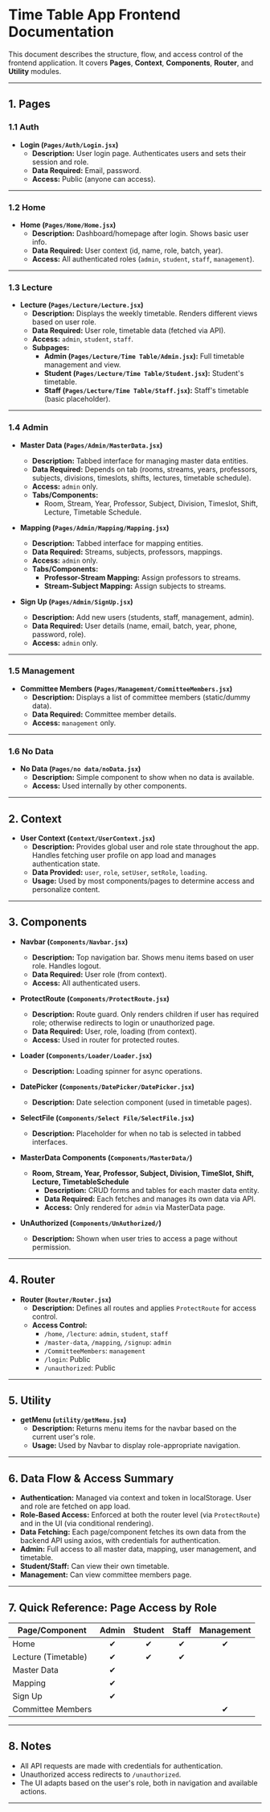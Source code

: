 # Time Table App Frontend Documentation

This document describes the structure, flow, and access control of the frontend application. It covers **Pages**, **Context**, **Components**, **Router**, and **Utility** modules.

---

## 1. Pages

### 1.1 Auth

- **Login (`Pages/Auth/Login.jsx`)**
  - **Description:** User login page. Authenticates users and sets their session and role.
  - **Data Required:** Email, password.
  - **Access:** Public (anyone can access).

---

### 1.2 Home

- **Home (`Pages/Home/Home.jsx`)**
  - **Description:** Dashboard/homepage after login. Shows basic user info.
  - **Data Required:** User context (id, name, role, batch, year).
  - **Access:** All authenticated roles (`admin`, `student`, `staff`, `management`).

---

### 1.3 Lecture

- **Lecture (`Pages/Lecture/Lecture.jsx`)**
  - **Description:** Displays the weekly timetable. Renders different views based on user role.
  - **Data Required:** User role, timetable data (fetched via API).
  - **Access:** `admin`, `student`, `staff`.
  - **Subpages:**
    - **Admin (`Pages/Lecture/Time Table/Admin.jsx`):** Full timetable management and view.
    - **Student (`Pages/Lecture/Time Table/Student.jsx`):** Student's timetable.
    - **Staff (`Pages/Lecture/Time Table/Staff.jsx`):** Staff's timetable (basic placeholder).

---

### 1.4 Admin

- **Master Data (`Pages/Admin/MasterData.jsx`)**
  - **Description:** Tabbed interface for managing master data entities.
  - **Data Required:** Depends on tab (rooms, streams, years, professors, subjects, divisions, timeslots, shifts, lectures, timetable schedule).
  - **Access:** `admin` only.
  - **Tabs/Components:**
    - Room, Stream, Year, Professor, Subject, Division, Timeslot, Shift, Lecture, Timetable Schedule.

- **Mapping (`Pages/Admin/Mapping/Mapping.jsx`)**
  - **Description:** Tabbed interface for mapping entities.
  - **Data Required:** Streams, subjects, professors, mappings.
  - **Access:** `admin` only.
  - **Tabs/Components:**
    - **Professor-Stream Mapping:** Assign professors to streams.
    - **Stream-Subject Mapping:** Assign subjects to streams.

- **Sign Up (`Pages/Admin/SignUp.jsx`)**
  - **Description:** Add new users (students, staff, management, admin).
  - **Data Required:** User details (name, email, batch, year, phone, password, role).
  - **Access:** `admin` only.

---

### 1.5 Management

- **Committee Members (`Pages/Management/CommitteeMembers.jsx`)**
  - **Description:** Displays a list of committee members (static/dummy data).
  - **Data Required:** Committee member details.
  - **Access:** `management` only.

---

### 1.6 No Data

- **No Data (`Pages/no data/noData.jsx`)**
  - **Description:** Simple component to show when no data is available.
  - **Access:** Used internally by other components.

---

## 2. Context

- **User Context (`Context/UserContext.jsx`)**
  - **Description:** Provides global user and role state throughout the app. Handles fetching user profile on app load and manages authentication state.
  - **Data Provided:** `user`, `role`, `setUser`, `setRole`, `loading`.
  - **Usage:** Used by most components/pages to determine access and personalize content.

---

## 3. Components

- **Navbar (`Components/Navbar.jsx`)**
  - **Description:** Top navigation bar. Shows menu items based on user role. Handles logout.
  - **Data Required:** User role (from context).
  - **Access:** All authenticated users.

- **ProtectRoute (`Components/ProtectRoute.jsx`)**
  - **Description:** Route guard. Only renders children if user has required role; otherwise redirects to login or unauthorized page.
  - **Data Required:** User, role, loading (from context).
  - **Access:** Used in router for protected routes.

- **Loader (`Components/Loader/Loader.jsx`)**
  - **Description:** Loading spinner for async operations.

- **DatePicker (`Components/DatePicker/DatePicker.jsx`)**
  - **Description:** Date selection component (used in timetable pages).

- **SelectFile (`Components/Select File/SelectFile.jsx`)**
  - **Description:** Placeholder for when no tab is selected in tabbed interfaces.

- **MasterData Components (`Components/MasterData/`)**
  - **Room, Stream, Year, Professor, Subject, Division, TimeSlot, Shift, Lecture, TimetableSchedule**
    - **Description:** CRUD forms and tables for each master data entity.
    - **Data Required:** Each fetches and manages its own data via API.
    - **Access:** Only rendered for `admin` via MasterData page.

- **UnAuthorized (`Components/UnAuthorized/`)**
  - **Description:** Shown when user tries to access a page without permission.

---

## 4. Router

- **Router (`Router/Router.jsx`)**
  - **Description:** Defines all routes and applies `ProtectRoute` for access control.
  - **Access Control:** 
    - `/home`, `/lecture`: `admin`, `student`, `staff`
    - `/master-data`, `/mapping`, `/signup`: `admin`
    - `/CommitteeMembers`: `management`
    - `/login`: Public
    - `/unauthorized`: Public

---

## 5. Utility

- **getMenu (`utility/getMenu.jsx`)**
  - **Description:** Returns menu items for the navbar based on the current user's role.
  - **Usage:** Used by Navbar to display role-appropriate navigation.

---

## 6. Data Flow & Access Summary

- **Authentication:** Managed via context and token in localStorage. User and role are fetched on app load.
- **Role-Based Access:** Enforced at both the router level (via `ProtectRoute`) and in the UI (via conditional rendering).
- **Data Fetching:** Each page/component fetches its own data from the backend API using axios, with credentials for authentication.
- **Admin:** Full access to all master data, mapping, user management, and timetable.
- **Student/Staff:** Can view their own timetable.
- **Management:** Can view committee members page.

---

## 7. Quick Reference: Page Access by Role

| Page/Component         | Admin | Student | Staff | Management |
|------------------------|:-----:|:-------:|:-----:|:----------:|
| Home                   |   ✔   |    ✔    |   ✔   |     ✔      |
| Lecture (Timetable)    |   ✔   |    ✔    |   ✔   |           |
| Master Data            |   ✔   |         |       |           |
| Mapping                |   ✔   |         |       |           |
| Sign Up                |   ✔   |         |       |           |
| Committee Members      |       |         |       |     ✔      |

---

## 8. Notes

- All API requests are made with credentials for authentication.
- Unauthorized access redirects to `/unauthorized`.
- The UI adapts based on the user's role, both in navigation and available actions.

---